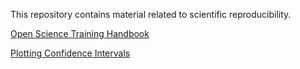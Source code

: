 
This repository contains material related to scientific reproducibility.

[Open Science Training Handbook](https://www.fosteropenscience.eu/content/open-science-training-handbook)

[Plotting Confidence Intervals](https://www.quora.com/How-do-you-graph-a-confidence-interval-in-ggplot2-R)
